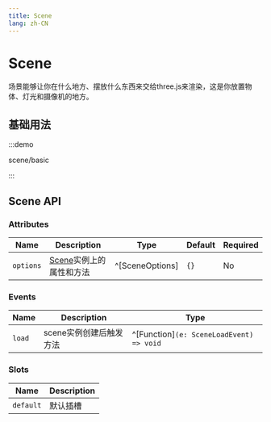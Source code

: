 ```yaml
---
title: Scene
lang: zh-CN
---
```


# Scene

场景能够让你在什么地方、摆放什么东西来交给three.js来渲染，这是你放置物体、灯光和摄像机的地方。
## 基础用法

:::demo

scene/basic

:::


## Scene API

### Attributes

| Name      | Description                                                                                | Type            | Default | Required |
| --------- | ------------------------------------------------------------------------------------------ | --------------- | ------- | -------- |
| `options` | [Scene](https://threejs.org/docs/index.html?q=scene#api/zh/scenes/Scene)实例上的属性和方法 | ^[SceneOptions] | `{}`    | No       |


### Events

| Name   | Description             | Type                                     |
| ------ | ----------------------- | ---------------------------------------- |
| `load` | scene实例创建后触发方法 | ^[Function]`(e: SceneLoadEvent) => void` |

### Slots

| Name      | Description |
| --------- | ----------- |
| `default` | 默认插槽    |
